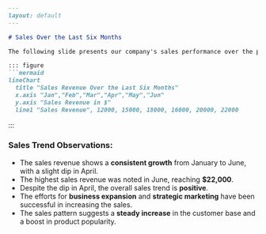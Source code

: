 ```markdown
---
layout: default
---

# Sales Over the Last Six Months

The following slide presents our company's sales performance over the past half-year. The data represented in the chart indicates the monthly sales revenue, showcasing a clear trend and pattern in the sales figures. 

::: figure
```mermaid
lineChart
  title "Sales Revenue Over the Last Six Months"
  x.axis "Jan","Feb","Mar","Apr","May","Jun"
  y.axis "Sales Revenue in $"
  line1 "Sales Revenue", 12000, 15000, 18000, 16000, 20000, 22000
```
:::

### Sales Trend Observations:
- The sales revenue shows a **consistent growth** from January to June, with a slight dip in April.
- The highest sales revenue was noted in June, reaching **$22,000**.
- Despite the dip in April, the overall sales trend is **positive**.
- The efforts for **business expansion** and **strategic marketing** have been successful in increasing the sales.
- The sales pattern suggests a **steady increase** in the customer base and a boost in product popularity.
```
